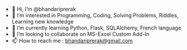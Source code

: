 - 👋 Hi, I’m @bhandariprerak
- 👀 I’m interested in Programming, Coding, Solving Problems, Riddles, Learning new knowledge
- 🌱 I’m currently learning Python, Flask, SQLAlchemy, French language
- 💞️ I’m looking to collaborate on MS-Excel Custom Add-In
- 📫 How to reach me : bhandariprerak@gmail.com

<!---
bhandariprerak/bhandariprerak is a ✨ special ✨ repository because its `README.md` (this file) appears on your GitHub profile.
You can click the Preview link to take a look at your changes.
--->
